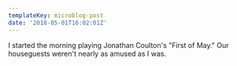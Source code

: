 ```yaml
---
templateKey: microblog-post
date: '2018-05-01T16:02:01Z'
---
```


I started the morning playing Jonathan Coulton's "First of May." Our houseguests weren't nearly as amused as I was.

